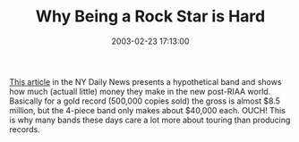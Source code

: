 ﻿---
layout: post
title: "Why Being a Rock Star is Hard"
comments: false
date: 2003-02-23 17:13:00
updated: 2004-05-03 21:34:00
categories:
 - Books, Music, TV and Movies
subtext-id: 91ecb11c-64f5-47a1-9691-0f70e2d953cc
alias: /blog/Why-Being-a-Rock-Star-is-Hard.aspx
---


[This article](http://www.nydailynews.com/entertainment/story/60991p-57008c.html) in the NY Daily News presents a hypothetical band and shows how much (actuall little) money they make in the new post-RIAA world. Basically for a gold record (500,000 copies sold) the gross is almost $8.5 million, but the 4-piece band only makes about $40,000 each. OUCH! This is why many bands these days care a lot more about touring than producing records.
